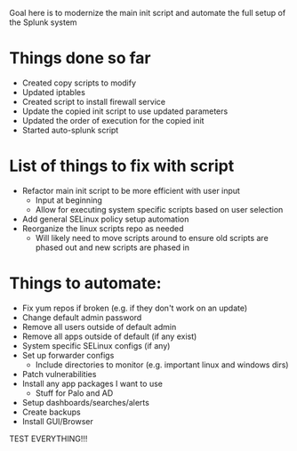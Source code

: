 Goal here is to modernize the main init script and automate the full setup of the Splunk system

# Things done so far
* Created copy scripts to modify
* Updated iptables
* Created script to install firewall service
* Update the copied init script to use updated parameters
* Updated the order of execution for the copied init
* Started auto-splunk script


# List of things to fix with script
* Refactor main init script to be more efficient with user input
  - Input at beginning
  - Allow for executing system specific scripts based on user selection
* Add general SELinux policy setup automation
* Reorganize the linux scripts repo as needed
  - Will likely need to move scripts around to ensure old scripts are phased out and new scripts are phased in


# Things to automate:
* Fix yum repos if broken (e.g. if they don't work on an update)
* Change default admin password
* Remove all users outside of default admin
* Remove all apps outside of default (if any exist)
* System specific SELinux configs (if any)
* Set up forwarder configs
  - Include directories to monitor (e.g. important linux and windows dirs)
* Patch vulnerabilities
* Install any app packages I want to use
  - Stuff for Palo and AD
* Setup dashboards/searches/alerts
* Create backups
* Install GUI/Browser



TEST EVERYTHING!!!